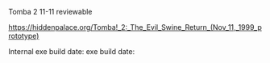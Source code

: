Tomba 2 11-11 reviewable

https://hiddenpalace.org/Tomba!_2:_The_Evil_Swine_Return_(Nov_11,_1999_prototype)

Internal exe build date: 
exe build date: 

